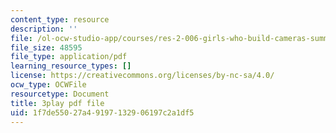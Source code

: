 ```yaml
---
content_type: resource
description: ''
file: /ol-ocw-studio-app/courses/res-2-006-girls-who-build-cameras-summer-2016/1f7de55027a49197132906197c2a1df5_tJj6YN8peXU.pdf
file_size: 48595
file_type: application/pdf
learning_resource_types: []
license: https://creativecommons.org/licenses/by-nc-sa/4.0/
ocw_type: OCWFile
resourcetype: Document
title: 3play pdf file
uid: 1f7de550-27a4-9197-1329-06197c2a1df5
---
```

